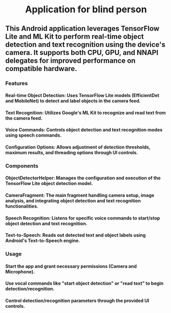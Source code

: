 <h1 align="center">Application for blind person</h1>

<h2>This Android application leverages TensorFlow Lite and ML Kit to perform real-time object detection and text recognition using the device's camera. It supports both CPU, GPU, and NNAPI delegates for improved performance on compatible hardware.</h2>


<h3>Features</h3>


<h4>Real-time Object Detection: Uses TensorFlow Lite models (EfficientDet and MobileNet) to detect and label objects in the camera feed.</h4>
<h4>Text Recognition: Utilizes Google's ML Kit to recognize and read text from the camera feed.</h4>
<h4>Voice Commands: Controls object detection and text recognition modes using speech commands.</h4>
<h4>Configuration Options: Allows adjustment of detection thresholds, maximum results, and threading options through UI controls.</h4>


<h3>Components</h3>



<h4>ObjectDetectorHelper: Manages the configuration and execution of the TensorFlow Lite object detection model.</h4>
<h4>CameraFragment: The main fragment handling camera setup, image analysis, and integrating object detection and text recognition functionalities.</h4>
<h4>Speech Recognition: Listens for specific voice commands to start/stop object detection and text recognition.</h4>
<h4>Text-to-Speech: Reads out detected text and object labels using Android's Text-to-Speech engine.</h4>


<h3>Usage</h3>
<h4>Start the app and grant necessary permissions (Camera and Microphone).</h4>
<h4>Use vocal commands like "start object detection" or "read text" to begin detection/recognition.</h4>
<h4>Control detection/recognition parameters through the provided UI controls.
